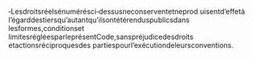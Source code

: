 ‐Lesdroitsréelsénumérésci‐dessusneconserventetneprod uisentd’effetà l’égarddestiersqu’autantqu’ilsontétérenduspublicsdans lesformes,conditionset limitesrégléesparleprésentCode,sanspréjudicedesdroits etactionsréciproquesdes partiespourl’exécutiondeleursconventions.